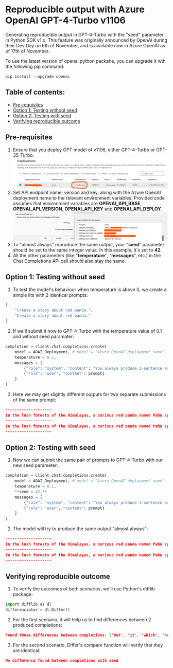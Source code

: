 # Reproducible output with Azure OpenAI GPT-4-Turbo v1106
Generating reproducible output in GPT-4-Turbo with the "seed" parameter in Python SDK v1.x. This feature was originally announced by OpenAI during their Dev Day on 6th of November, and is available now in Azure OpenAI as of 17th of November.

To use the latest version of openai python packahe, you can upgrade it wth the following pip command:
```
pip install --upgrade openai
```

## Table of contents:
- [Pre-requisites](https://github.com/LazaUK/AOAI-ReproducibleOutput-SDKv1#pre-requisites)
- [Option 1: Testing without seed](https://github.com/LazaUK/AOAI-ReproducibleOutput-SDKv1#option-1-testing-without-seed)
- [Option 2: Testing with seed](https://github.com/LazaUK/AOAI-ReproducibleOutput-SDKv1#option-2-testing-with-seed)
- [Verifying reproducible outcome](https://github.com/LazaUK/AOAI-ReproducibleOutput-SDKv1#verifying-reproducible-outcome)

## Pre-requisites
1. Ensure that you deploy GPT model of v1106, either GPT-4-Turbo or GPT-35-Turbo.
![screenshot_0_deployment](images/seed_pr_1_deployment.png)
2. Set API endpoint name, version and key, along with the Azure OpenAI deployment name to the relevant environment variables. Provided code assumes that environment variables are **OPENAI_API_BASE**, **OPENAI_API_VERSION**, **OPENAI_API_KEY** and **OPENAI_API_DEPLOY**.
![screenshot_0_deployment](images/seed_pr_1_environment.png)
3. To "almost always" reproduce the same output, your "**seed**" parameter should be set to the same integer value. In this example, it's set to **42**.
4. All the other parameters (like "**temperature**", "**messages**", etc.) in the Chat Completions API call should also stay the same.

## Option 1: Testing without seed
1. To test the model's behaviour when temperature is above 0, we create a simple lits with 2 identical prompts:
``` JSON
[
    "Create a story about red panda.",
    "Create a story about red panda."
]
```
2. If we'll submit it now to GPT-4-Turbo with the temperature value of 0.1 and without seed paramater:
``` Python
completion = client.chat.completions.create(
    model = AOAI_Deployment, # model = "Azure OpenAI deployment name".
    temperature = 0.1,
    messages = [
        {"role": "system", "content": "You always produce 3-sentence answers."},
        {"role": "user", "content": prompt}
    ]        
)
```
3. Here we may get slightly different outputs for two separate submissions of the same prompt:
``` JSON
--------------------
In the lush forests of the Himalayas, a curious red panda named Pabu spent his days frolicking among the trees. One day, Pabu stumbled upon a hidden grove filled with the sweetest bamboo he'd ever tasted, but it was guarded by a mischievous monkey. With cleverness and a dash of bravery, Pabu outwitted the monkey, sharing the grove's bounty with his fellow pandas, becoming a legend in the forest.
--------------------
In the lush forests of the Himalayas, a curious red panda named Pabu spent his days frolicking among the trees. One day, Pabu stumbled upon a hidden grove filled with the sweetest bamboo he'd ever tasted, which he decided to keep as his secret snack spot. Little did he know, his delightful discovery would soon attract a band of fellow pandas, leading to the most enchanting bamboo feasts the forest had ever seen.
--------------------
```

## Option 2: Testing with seed
1. Now we can submit the same pair of prompts to GPT-4-Turbo with our new seed parameter:
``` Python
completion = client.chat.completions.create(
    model = AOAI_Deployment, # model = "Azure OpenAI deployment name".
    temperature = 0.1,
    **seed = 42,**
    messages = [
        {"role": "system", "content": "You always produce 3-sentence answers."},
        {"role": "user", "content": prompt}
    ]        
)
```
2. The model will try to produce the same output "almost always":
``` JSON
--------------------
In the lush forests of the Himalayas, a curious red panda named Pabu spent his days frolicking among the trees. One day, Pabu stumbled upon a hidden grove filled with the sweetest bamboo he had ever tasted, which he decided to keep as his secret snack spot. Little did he know, his delightful discovery would soon attract other forest creatures, leading to unexpected friendships and adventures.
--------------------
In the lush forests of the Himalayas, a curious red panda named Pabu spent his days frolicking among the trees. One day, Pabu stumbled upon a hidden grove filled with the sweetest bamboo he had ever tasted, which he decided to keep as his secret snack spot. Little did he know, his delightful discovery would soon attract other forest creatures, leading to unexpected friendships and adventures.
--------------------
```

## Verifying reproducible outcome
1. To verify the outcomes of both scenarios, we'll use Python's difflib package:
``` Python
import difflib as dl
differenciator = dl.Differ()
```
2. For the first scenario, it will help us to find differences between 2 produced completions:
``` JSON
Found these differences between completions: ['but', 'it', 'which', 'he', 'decided', 'to', 'keep', 'was', 'as', 'guarded', 'by', 'his', 'secret', 'snack', 'spot.', 'Little', 'did', 'he', 'know,', 'his', 'delightful', 'discovery', 'would', 'soon', 'attract', 'mischievous', 'monkey.', 'With', 'cleverness', 'and', 'band', 'a', 'dash', 'bravery,', 'Pabu', 'outwitted', 'the', 'monkey,', 'sharing', 'the', "grove's", 'bounty', 'with', 'his', 'leading', 'to', 'becoming', 'a', 'legend', 'in', 'most', 'enchanting', 'bamboo', 'feasts', 'the', 'forest.', 'forest', 'had', 'ever', 'seen.']
```
3. For the second scenario, Differ's compare function will verify that they are identical:
``` JSON
No difference found between completions with seed
```
